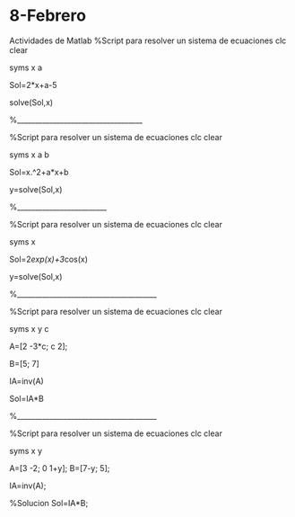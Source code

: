 # 8-Febrero
Actividades de Matlab
%Script para resolver un sistema de ecuaciones
clc
clear

syms x a

Sol=2*x+a-5

solve(Sol,x)

%___________________________________


%Script para resolver un sistema de ecuaciones
clc
clear

syms x a b

Sol=x.^2+a*x+b

y=solve(Sol,x)

%_________________________


%Script para resolver un sistema de ecuaciones
clc
clear

syms x

Sol=2*exp(x)+3*cos(x)

y=solve(Sol,x)


%_______________________________________

%Script para resolver un sistema de ecuaciones
clc
clear

syms x y c

A=[2 -3*c; c 2];

B=[5; 7]

IA=inv(A)

Sol=IA*B

%_______________________________________

%Script para resolver un sistema de ecuaciones
clc
clear

syms x y

A=[3 -2; 0 1+y];
B=[7-y; 5];

IA=inv(A);

%Solucion
Sol=IA*B;
